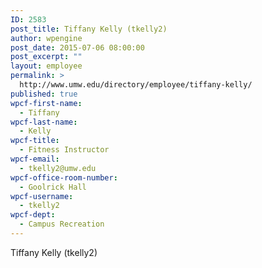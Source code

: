 ```yaml
---
ID: 2583
post_title: Tiffany Kelly (tkelly2)
author: wpengine
post_date: 2015-07-06 08:00:00
post_excerpt: ""
layout: employee
permalink: >
  http://www.umw.edu/directory/employee/tiffany-kelly/
published: true
wpcf-first-name:
  - Tiffany
wpcf-last-name:
  - Kelly
wpcf-title:
  - Fitness Instructor
wpcf-email:
  - tkelly2@umw.edu
wpcf-office-room-number:
  - Goolrick Hall
wpcf-username:
  - tkelly2
wpcf-dept:
  - Campus Recreation
---
```

Tiffany Kelly (tkelly2)
